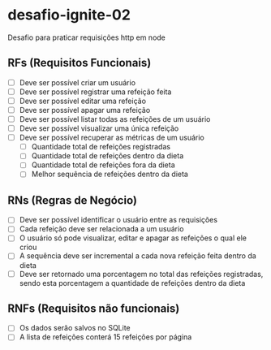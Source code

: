 # desafio-ignite-02
Desafio para praticar requisições http em node

## RFs (Requisitos Funcionais)

- [ ] Deve ser possível criar um usuário
- [ ] Deve ser possível registrar uma refeição feita
- [ ] Deve ser possível editar uma refeição
- [ ] Deve ser possível apagar uma refeição
- [ ] Deve ser possível listar todas as refeições de um usuário
- [ ] Deve ser possível visualizar uma única refeição
- [ ] Deve ser possível recuperar as métricas de um usuário
  - [ ] Quantidade total de refeições registradas
  - [ ] Quantidade total de refeições dentro da dieta
  - [ ] Quantidade total de refeições fora da dieta
  - [ ] Melhor sequência de refeições dentro da dieta

## RNs (Regras de Negócio)

- [ ] Deve ser possível identificar o usuário entre as requisições
- [ ] Cada refeição deve ser relacionada a um usuário
- [ ] O usuário só pode visualizar, editar e apagar as refeições o qual ele criou
- [ ] A sequência deve ser incremental a cada nova refeição feita dentro da dieta
- [ ] Deve ser retornado uma porcentagem no total das refeições registradas, sendo esta porcentagem a quantidade de refeições dentro da dieta

## RNFs (Requisitos não funcionais)

- [ ] Os dados serão salvos no SQLite
- [ ] A lista de refeições conterá 15 refeições por página
